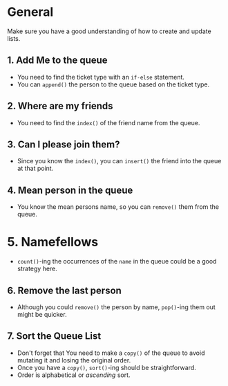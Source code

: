 # General

Make sure you have a good understanding of how to create and update lists.

## 1. Add Me to the queue

- You need to find the ticket type with an `if-else` statement.
- You can `append()` the person to the queue based on the ticket type.

## 2. Where are my friends

- You need to find the `index()` of the friend name from the queue.

## 3. Can I please join them?

- Since you know the `index()`, you can `insert()` the friend into the queue at that point.

## 4. Mean person in the queue

- You know the mean persons name, so you can `remove()` them from the queue.

# 5. Namefellows

-  `count()`-ing the occurrences of the `name` in the queue could be a good strategy here.

## 6. Remove the last person

- Although you could `remove()` the person by name, `pop()`-ing them out might be quicker.

## 7. Sort the Queue List

- Don't forget that You need to make a `copy()` of the queue to avoid mutating it and losing the original order.
- Once you have a `copy()`, `sort()`-ing should be straightforward.
- Order is alphabetical or _ascending_ sort.

